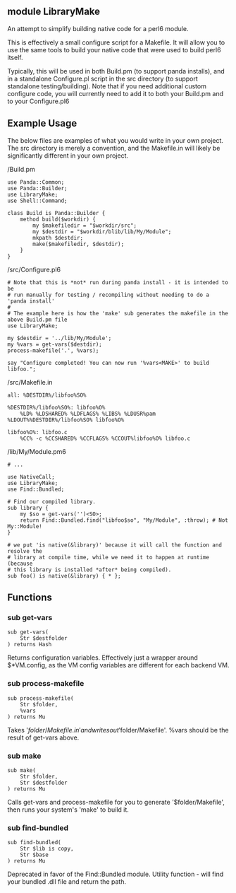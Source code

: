 module LibraryMake
------------------

An attempt to simplify building native code for a perl6 module.

This is effectively a small configure script for a Makefile. It will allow you to use the same tools to build your native code that were used to build perl6 itself.

Typically, this will be used in both Build.pm (to support panda installs), and in a standalone Configure.pl script in the src directory (to support standalone testing/building). Note that if you need additional custom configure code, you will currently need to add it to both your Build.pm and to your Configure.pl6

Example Usage
-------------

The below files are examples of what you would write in your own project. The src directory is merely a convention, and the Makefile.in will likely be significantly different in your own project.

/Build.pm

    use Panda::Common;
    use Panda::Builder;
    use LibraryMake;
    use Shell::Command;

    class Build is Panda::Builder {
        method build($workdir) {
            my $makefiledir = "$workdir/src";
            my $destdir = "$workdir/blib/lib/My/Module";
            mkpath $destdir;
            make($makefiledir, $destdir);
        }
    }

/src/Configure.pl6

    # Note that this is *not* run during panda install - it is intended to be
    # run manually for testing / recompiling without needing to do a 'panda install'
    #
    # The example here is how the 'make' sub generates the makefile in the above Build.pm file
    use LibraryMake;

    my $destdir = '../lib/My/Module';
    my %vars = get-vars($destdir);
    process-makefile('.', %vars);

    say "Configure completed! You can now run '%vars<MAKE>' to build libfoo.";

/src/Makefile.in

    all: %DESTDIR%/libfoo%SO%

    %DESTDIR%/libfoo%SO%: libfoo%O%
        %LD% %LDSHARED% %LDFLAGS% %LIBS% %LDUSR%pam %LDOUT%%DESTDIR%/libfoo%SO% libfoo%O%

    libfoo%O%: libfoo.c
        %CC% -c %CCSHARED% %CCFLAGS% %CCOUT%libfoo%O% libfoo.c

/lib/My/Module.pm6

    # ...

    use NativeCall;
    use LibraryMake;
    use Find::Bundled;

    # Find our compiled library.
    sub library {
        my $so = get-vars('')<SO>;
        return Find::Bundled.find("libfoo$so", "My/Module", :throw); # Not My::Module!
    }

    # we put 'is native(&library)' because it will call the function and resolve the
    # library at compile time, while we need it to happen at runtime (because
    # this library is installed *after* being compiled).
    sub foo() is native(&library) { * };

Functions
---------

### sub get-vars

```
sub get-vars(
    Str $destfolder
) returns Hash
```

Returns configuration variables. Effectively just a wrapper around $*VM.config, as the VM config variables are different for each backend VM.

### sub process-makefile

```
sub process-makefile(
    Str $folder, 
    %vars
) returns Mu
```

Takes '$folder/Makefile.in' and writes out '$folder/Makefile'. %vars should be the result of get-vars above.

### sub make

```
sub make(
    Str $folder, 
    Str $destfolder
) returns Mu
```

Calls get-vars and process-makefile for you to generate '$folder/Makefile', then runs your system's 'make' to build it.

### sub find-bundled

```
sub find-bundled(
    Str $lib is copy, 
    Str $base
) returns Mu
```

Deprecated in favor of the Find::Bundled module. Utility function - will find your bundled .dll file and return the path.
